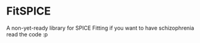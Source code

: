 # FitSPICE
A non-yet-ready library for SPICE Fitting if you want to have schizophrenia read the code  :p 
